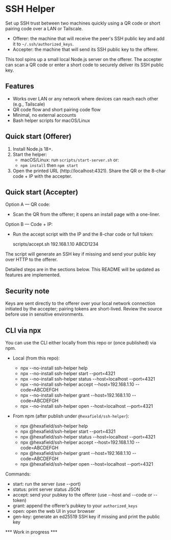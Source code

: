 # SSH Helper

Set up SSH trust between two machines quickly using a QR code or short pairing code over a LAN or Tailscale.

- Offerer: the machine that will receive the peer's SSH public key and add it to `~/.ssh/authorized_keys`.
- Accepter: the machine that will send its SSH public key to the offerer.

This tool spins up a small local Node.js server on the offerer. The accepter can scan a QR code or enter a short code to securely deliver its SSH public key.

## Features
- Works over LAN or any network where devices can reach each other (e.g., Tailscale)
- QR code flow and short pairing code flow
- Minimal, no external accounts
- Bash helper scripts for macOS/Linux

## Quick start (Offerer)
1) Install Node.js 18+.
2) Start the helper:
	- macOS/Linux: run `scripts/start-server.sh` or:
	- `npm install` then `npm start`
3) Open the printed URL (http://localhost:4321). Share the QR or the 8-char code + IP with the accepter.

## Quick start (Accepter)
Option A — QR code:
- Scan the QR from the offerer; it opens an install page with a one-liner.

Option B — Code + IP:
- Run the accept script with the IP and the 8-char code or full token:

	scripts/accept.sh 192.168.1.10 ABCD1234

The script will generate an SSH key if missing and send your public key over HTTP to the offerer.

Detailed steps are in the sections below. This README will be updated as features are implemented.

## Security note
Keys are sent directly to the offerer over your local network connection initiated by the accepter; pairing tokens are short-lived. Review the source before use in sensitive environments.

## CLI via npx

You can use the CLI either locally from this repo or (once published) via npm.

- Local (from this repo):
	- npx --no-install ssh-helper help
	- npx --no-install ssh-helper start --port=4321
	- npx --no-install ssh-helper status --host=localhost --port=4321
	- npx --no-install ssh-helper accept --host=192.168.1.10 --code=ABCDEFGH
	- npx --no-install ssh-helper grant --host=192.168.1.10 --code=ABCDEFGH
	- npx --no-install ssh-helper open --host=localhost --port=4321

- From npm (after publish under `@hexafield/ssh-helper`):
	- npx @hexafield/ssh-helper help
	- npx @hexafield/ssh-helper start --port=4321
	- npx @hexafield/ssh-helper status --host=localhost --port=4321
	- npx @hexafield/ssh-helper accept --host=192.168.1.10 --code=ABCDEFGH
	- npx @hexafield/ssh-helper grant --host=192.168.1.10 --code=ABCDEFGH
	- npx @hexafield/ssh-helper open --host=localhost --port=4321

Commands:
- start: run the server (use --port)
- status: print server status JSON
- accept: send your pubkey to the offerer (use --host and --code or --token)
- grant: append the offerer’s pubkey to your `authorized_keys`
- open: open the web UI in your browser
- gen-key: generate an ed25519 SSH key if missing and print the public key

*** Work in progress ***